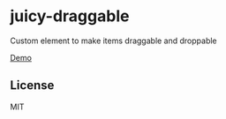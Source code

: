 # juicy-draggable
Custom element to make items draggable and droppable

[Demo](http://juicy.github.io/juicy-draggable/)

## License

MIT
